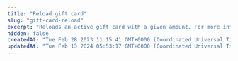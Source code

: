 ```yaml
---
title: "Reload gift card"
slug: "gift-card-reload"
excerpt: "Reloads an active gift card with a given amount. For more information, see [use the gift card API](https://docs.clover.com/docs/gift-card-api)."
hidden: false
createdAt: "Tue Feb 28 2023 11:15:41 GMT+0000 (Coordinated Universal Time)"
updatedAt: "Tue Feb 13 2024 05:53:17 GMT+0000 (Coordinated Universal Time)"
---
```


